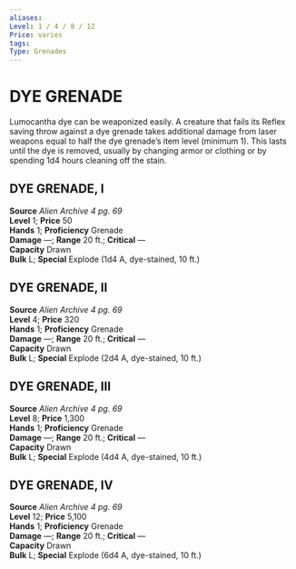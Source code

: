```yaml
---
aliases: 
Level: 1 / 4 / 8 / 12
Price: varies
tags: 
Type: Grenades
---
```

# DYE GRENADE

Lumocantha dye can be weaponized easily. A creature that fails its Reflex saving throw against a dye grenade takes additional damage from laser weapons equal to half the dye grenade’s item level (minimum 1). This lasts until the dye is removed, usually by changing armor or clothing or by spending 1d4 hours cleaning off the stain.  

##  DYE GRENADE, I

**Source** _Alien Archive 4 pg. 69_  
**Level** 1; **Price** 50  
**Hands** 1; **Proficiency** Grenade  
**Damage** —; **Range** 20 ft.; **Critical** —  
**Capacity** Drawn  
**Bulk** L; **Special** Explode (1d4 A, dye-stained, 10 ft.)

##  DYE GRENADE, II

**Source** _Alien Archive 4 pg. 69_  
**Level** 4; **Price** 320  
**Hands** 1; **Proficiency** Grenade  
**Damage** —; **Range** 20 ft.; **Critical** —  
**Capacity** Drawn  
**Bulk** L; **Special** Explode (2d4 A, dye-stained, 10 ft.)

##  DYE GRENADE, III

**Source** _Alien Archive 4 pg. 69_  
**Level** 8; **Price** 1,300  
**Hands** 1; **Proficiency** Grenade  
**Damage** —; **Range** 20 ft.; **Critical** —  
**Capacity** Drawn  
**Bulk** L; **Special** Explode (4d4 A, dye-stained, 10 ft.)

##  DYE GRENADE, IV

**Source** _Alien Archive 4 pg. 69_  
**Level** 12; **Price** 5,100  
**Hands** 1; **Proficiency** Grenade  
**Damage** —; **Range** 20 ft.; **Critical** —  
**Capacity** Drawn  
**Bulk** L; **Special** Explode (6d4 A, dye-stained, 10 ft.)
